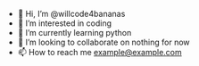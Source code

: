 - 👋 Hi, I’m @willcode4bananas
- 👀 I’m interested in coding
- 🌱 I’m currently learning python
- 💞️ I’m looking to collaborate on nothing for now
- 📫 How to reach me example@example.com

<!---
willcode4bananas/willcode4bananas is a ✨ special ✨ repository because its `README.md` (this file) appears on your GitHub profile.
You can click the Preview link to take a look at your changes.
--->
